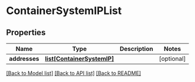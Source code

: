 # ContainerSystemIPList

## Properties
Name | Type | Description | Notes
------------ | ------------- | ------------- | -------------
**addresses** | [**list[ContainerSystemIP]**](ContainerSystemIP.md) |  | [optional] 

[[Back to Model list]](../README.md#documentation-for-models) [[Back to API list]](../README.md#documentation-for-api-endpoints) [[Back to README]](../README.md)



